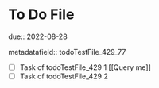 # To Do File

due:: 2022-08-28

metadatafield:: todoTestFile_429\_77

- [ ] Task of todoTestFile_429 1 [[Query me]]
- [ ] Task of todoTestFile_429 2
